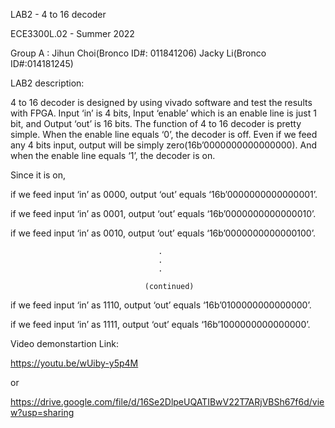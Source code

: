 LAB2 - 4 to 16 decoder

ECE3300L.02 - Summer 2022

Group A : Jihun Choi(Bronco ID#: 011841206) Jacky Li(Bronco ID#:014181245)

LAB2 description: 

4 to 16 decoder is designed by using vivado software and test the results with FPGA. Input ‘in’ is 4 bits, Input ‘enable’ which is an enable line is just 1 bit, and  Output ‘out’ is  16 bits. The function of 4 to 16 decoder is pretty simple. When the enable line equals ‘0’, the decoder is off. Even if we feed any 4 bits input, output will be simply zero(16b’0000000000000000). And when the enable line equals ‘1’, the decoder is on. 


Since it is on, 

if we feed input ‘in’ as 0000, output ‘out’ equals ‘16b’0000000000000001’.

if we feed input ‘in’ as 0001, output ‘out’ equals ‘16b’0000000000000010’.

if we feed input ‘in’ as 0010, output ‘out’ equals ‘16b’0000000000000100’.

                                     .                                 
                                     .
                                     .
                                     
                                  (continued)
                                  
if we feed input ‘in’ as 1110, output ‘out’ equals ‘16b’0100000000000000’.

if we feed input ‘in’ as 1111, output ‘out’ equals ‘16b’1000000000000000’.



Video demonstartion Link:

https://youtu.be/wUiby-y5p4M

or

https://drive.google.com/file/d/16Se2DlpeUQATIBwV22T7ARjVBSh67f6d/view?usp=sharing


